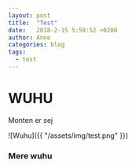 ```yaml
---
layout: post
title:  "Test"
date:   2018-2-15 5:59:52 +0200
author: Anne
categories: blog
tags:
  - test
---
```

# WUHU

Monten er sej

![Wuhu]({{ "/assets/img/test.png" }})

### Mere wuhu
